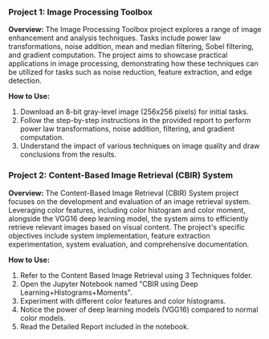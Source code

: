 ### Project 1: Image Processing Toolbox

**Overview:**
The Image Processing Toolbox project explores a range of image enhancement and analysis techniques. Tasks include power law transformations, noise addition, mean and median filtering, Sobel filtering, and gradient computation. The project aims to showcase practical applications in image processing, demonstrating how these techniques can be utilized for tasks such as noise reduction, feature extraction, and edge detection.

**How to Use:**
1. Download an 8-bit gray-level image (256x256 pixels) for initial tasks.
2. Follow the step-by-step instructions in the provided report to perform power law transformations, noise addition, filtering, and gradient computation.
3. Understand the impact of various techniques on image quality and draw conclusions from the results.

### Project 2: Content-Based Image Retrieval (CBIR) System

**Overview:**
The Content-Based Image Retrieval (CBIR) System project focuses on the development and evaluation of an image retrieval system. Leveraging color features, including color histogram and color moment, alongside the VGG16 deep learning model, the system aims to efficiently retrieve relevant images based on visual content. The project's specific objectives include system implementation, feature extraction experimentation, system evaluation, and comprehensive documentation.

**How to Use:**
1. Refer to the Content Based Image Retrieval using 3 Techniques folder.
2. Open the Jupyter Notebook named "CBIR using Deep Learning+Histograms+Moments".
3. Experiment with different color features and color histograms.
4. Notice the power of deep learning models (VGG16) compared to normal color models.
5. Read the Detailed Report included in the notebook.
